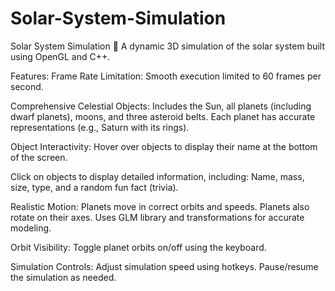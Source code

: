 # Solar-System-Simulation
Solar System Simulation 🌌 A dynamic 3D simulation of the solar system built using OpenGL and C++.

Features:
Frame Rate Limitation: Smooth execution limited to 60 frames per second.

Comprehensive Celestial Objects:
Includes the Sun, all planets (including dwarf planets), moons, and three asteroid belts.
Each planet has accurate representations (e.g., Saturn with its rings).

Object Interactivity:
Hover over objects to display their name at the bottom of the screen.

Click on objects to display detailed information, including:
Name, mass, size, type, and a random fun fact (trivia).

Realistic Motion:
Planets move in correct orbits and speeds.
Planets also rotate on their axes.
Uses GLM library and transformations for accurate modeling.

Orbit Visibility:
Toggle planet orbits on/off using the keyboard.

Simulation Controls:
Adjust simulation speed using hotkeys.
Pause/resume the simulation as needed.
